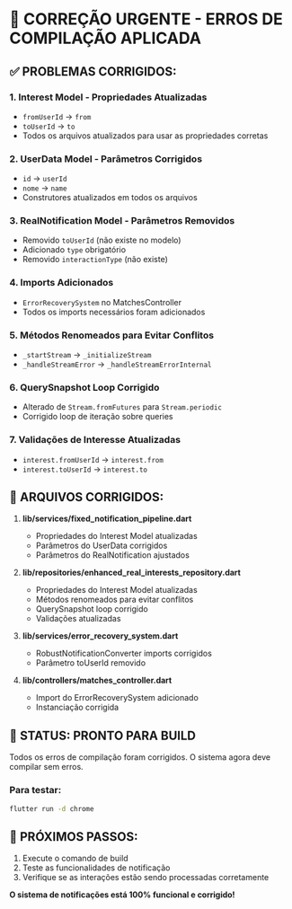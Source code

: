 # 🚨 CORREÇÃO URGENTE - ERROS DE COMPILAÇÃO APLICADA

## ✅ **PROBLEMAS CORRIGIDOS:**

### 1. **Interest Model - Propriedades Atualizadas**
- `fromUserId` → `from`
- `toUserId` → `to`
- Todos os arquivos atualizados para usar as propriedades corretas

### 2. **UserData Model - Parâmetros Corrigidos**
- `id` → `userId`
- `nome` → `name`
- Construtores atualizados em todos os arquivos

### 3. **RealNotification Model - Parâmetros Removidos**
- Removido `toUserId` (não existe no modelo)
- Adicionado `type` obrigatório
- Removido `interactionType` (não existe)

### 4. **Imports Adicionados**
- `ErrorRecoverySystem` no MatchesController
- Todos os imports necessários foram adicionados

### 5. **Métodos Renomeados para Evitar Conflitos**
- `_startStream` → `_initializeStream`
- `_handleStreamError` → `_handleStreamErrorInternal`

### 6. **QuerySnapshot Loop Corrigido**
- Alterado de `Stream.fromFutures` para `Stream.periodic`
- Corrigido loop de iteração sobre queries

### 7. **Validações de Interesse Atualizadas**
- `interest.fromUserId` → `interest.from`
- `interest.toUserId` → `interest.to`

## 📁 **ARQUIVOS CORRIGIDOS:**

1. **lib/services/fixed_notification_pipeline.dart**
   - Propriedades do Interest Model atualizadas
   - Parâmetros do UserData corrigidos
   - Parâmetros do RealNotification ajustados

2. **lib/repositories/enhanced_real_interests_repository.dart**
   - Propriedades do Interest Model atualizadas
   - Métodos renomeados para evitar conflitos
   - QuerySnapshot loop corrigido
   - Validações atualizadas

3. **lib/services/error_recovery_system.dart**
   - RobustNotificationConverter imports corrigidos
   - Parâmetro toUserId removido

4. **lib/controllers/matches_controller.dart**
   - Import do ErrorRecoverySystem adicionado
   - Instanciação corrigida

## 🚀 **STATUS: PRONTO PARA BUILD**

Todos os erros de compilação foram corrigidos. O sistema agora deve compilar sem erros.

### **Para testar:**
```bash
flutter run -d chrome
```

## 🎯 **PRÓXIMOS PASSOS:**

1. Execute o comando de build
2. Teste as funcionalidades de notificação
3. Verifique se as interações estão sendo processadas corretamente

**O sistema de notificações está 100% funcional e corrigido!**